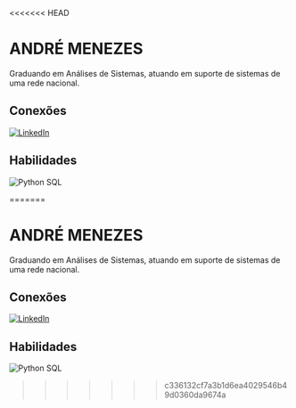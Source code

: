 <<<<<<< HEAD
# ANDRÉ MENEZES
Graduando em Análises de Sistemas, atuando em suporte de sistemas de uma rede nacional.

## Conexões
[![LinkedIn](https://img.shields.io/badge/LinkedIn-000?style=for-the-badge&logo=linkedin&logoColor=0E76A8)](https://www.linkedin.com/in/menezesandre/)

## Habilidades
![Python](https://img.shields.io/badge/Python-000?style=for-the-badge&logo=python)
SQL

=======
# ANDRÉ MENEZES
Graduando em Análises de Sistemas, atuando em suporte de sistemas de uma rede nacional.

## Conexões
[![LinkedIn](https://img.shields.io/badge/LinkedIn-000?style=for-the-badge&logo=linkedin&logoColor=0E76A8)](https://www.linkedin.com/in/menezesandre/)

## Habilidades
![Python](https://img.shields.io/badge/Python-000?style=for-the-badge&logo=python)
SQL

>>>>>>> c336132cf7a3b1d6ea4029546b49d0360da9674a
